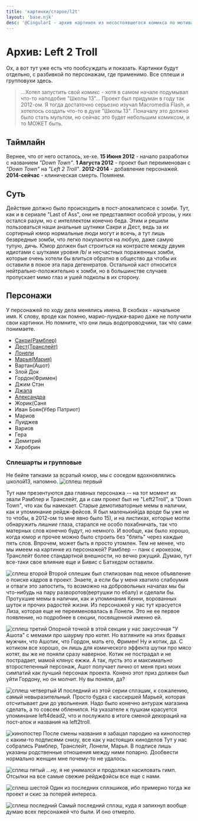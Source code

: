 ```yaml
---
title: 'картинки/старое/l2t'
layout: 'base.njk'
desc: '@CingularI - архив картинок из несостоявшегося комикса по мотивам школы13'
---
```


# Архив: Left 2 Troll

Ох, а вот тут уже есть что пообсуждать и показать. Картинки будут отдельно, с разбивкой по персонажам, где применимо. Все сплеши и групповухи здесь.

>...Хотел запустить свой комикс - хотя в самом начале подумывал что-то наподобие "Школы 13"...
>Проект был придуман в году так 2012-ом. Я тогда достаточно серьезно изучал Macromedia Flash, и хотелось создать что-то в духе "Школы 13". Поначалу это должно было стать мультом, но сейчас это будет небольшим комиксом, и то МОЖЕТ быть. 


## Таймлайн

Вернее, что от него осталось, хе-хе.
**15 Июня 2012** - начало разработки с названием *"Down Town"*.
**1 Августа 2012** - проект был переименован с *"Down Town"* на *"Left 2 Troll"*.
**2012-2014** - добавление персонажей.
**2014-сейчас** - клиническая смерть. Помянем. 

## Суть

Действие должно было происходить в пост-апокалипсисе с зомби. Тут, как и в сериале "Last of Ass", они не представляют особой угрозы, у них остался разум, но с интеллектом конечно беда. Этим и решили пользоваться наши анальные шутники Сакри и Дест, ведь за их сортирный юмор нормальные люди могут и всечь, а тут лишь безвредные зомби, что легко покупаются на любую, даже самую тупую, дичь. Юмор должен был строиться на контрасте между двумя идиотами с шутками уровня /b/ и несчастных пораженных зомби, которые очень хотели бы влиться обратно в общество да чтобы их оставили в покое эта пара дегенератов.
Остальной каст относится нейтрально-положительно к зомби, но в большинстве случаев пропускает мимо глаз и ушей подколы в их сторону. 

## Персонажи
У персонажей по ходу дела менялись имена. В скобках - начальное имя. К слову, вроде как помню, марио-луиджи-варио даже не получили свои картинки. Но помните, что они лишь водопроводчики, так что сами понимаете.

- [Сакри(Рамблер)](./sacry)
- [Дест(Транслейт)](./dest)
- [Лонели](./lonely)
- [Марья(Мария)](./mary)
- Вартан(Ашот)
- Злой Док
- Гордон(Фримен)
- Джим Стэн
- [Джапа](./japa)
- [Александра](./alexandra)
- Жорик(Саня
- Иван Боян(Убер Патриот)
- Мариов
- Луиджев
- Вариов
- Гера
- Демитрий
- Хиробрин

### Сплешарты и групповые

Не бейте тапками за всратый юмор, мы с соседом вдохновлялись школой13, напомню.
![сплеш первый](/img_orig/old/l2t/3.jpg)

Тут нам презентуются два главных персонажа -- на тот момент их звали Рамблер и Транслейт, да и сам проект был не "Left2Troll", а "Down Town", что как бы намекает. Старые демотиваторные мемы в наличии, как и упоминание рейдж-фейсов. Я был маленький(да вроде бы уже не то чтобы, в 2012-ом то мне явно было 15), и на листиках, которые могли обнаружить *лишние* глаза, старался не особо похабничать, так что матерных слов конечно будут, но немного. И вообще, как было хорошо, когда юмор и прочее можно было строить без "блять" через каждые пять слов. Впрочем, может быть я просто утомлен.
Тем не менее, что мы имеем на картинке из персонажей? Рамблер -- панк с ирокезом, Транслейт более стандартной внешности, но вечно ржущий. Думаю, тут все-таки свое влияние еще и Бивис с Батхедом оставили.

![сплеш второй](/img_orig/old/l2t/4.jpg)
Второй сплешик был стилизован под некое объявление о поиске кадров в проект. Знаете, а если бы у меня хватило слабоумия и отваги это запостить, то возможно на добровольных началах мы бы что-нибудь на пару разворотов(вертушки по ебалу) и сделали бы. Протухшие мемы в наличии, как и упоминания Кенни, ворованных шуток и прочих радостей жизни.
Из персонажей у нас тут красуется Лиза, которая еще не переименовалась в Лонели. Это не ее первое появление, но подробнее в секции, посвященной именно ей.

![сплеш третий](/img_orig/old/l2t/5.jpg)
Опорной точкой в этой секции у нас закусочная "У Ашота" с мемами про шаурму про котят. Но взгляните на этих бравых мужчин, что Ашотик, что Гордон, мать его, Фримен! Ну и котик, да. С котиком все хорошо, он лишь для комического эффекта шутки про мясо котят, вы же не поняли сразу наверное. Котик не пострадал и не пострадает, мамой клянус ежжи. А так, пусть это и максимально второстепенный персонаж, Ашот получает лично от меня приз моих симпатий как лучший персонаж проекта.
Конено этот приз должен был уйти Гордону, но он молчит. Ну вы поняли, да?

![сплеш четвертый](/img_orig/old/l2t/6.jpg)
И последний из этой серии сплэшик, к сожалению, самый невыразительный. Просто будка с кассиршей Марьей, которая отсчитывает дни до увольнения. Надо было конечно антураж магазина сделать, а то совсем обленился. На указателе к пушкам красуется упоминание left4dead2, что и послужило в итоге сменой декораций на пост-апок и названия на left2troll.

![кинопостер](/img_orig/old/l2t/7.jpg)
После смены названия я забацал пародию на кинопостер с каким-то подписями снизу, все как у настоящих киноделов Тут у нас собрались Рамблер, Транслейт, Лонели, Марья. В подписе лишь указаны родственные отношения между ними попарно.
Дообвести нормально женщин мне почему-то не удалось.

![сплеш пятый](/img_orig/old/l2t/23.jpg)
...ну, я не унимался и продолжал насиловать гимп. Отсылки на все самые свежие рейджфэйсы все еще с нами.

![сплеш шестой](/img_orig/old/l2t/29.jpg)
Один из последних сплэшиков, ибо примерно тогда же проект и скис за потерей интереса.

![сплеш последний](/img_orig/old/l2t/30.jpg)
Самый последний сплэш, куда я запихнул вообще думаю всех персонажей что были. И оно отмерло.
